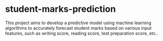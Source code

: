 # student-marks-prediction
This project aims to develop a predictive model using machine learning algorithms to accurately forecast student marks based on various input features, such as writing score, reading score, test preparation score, etc..
